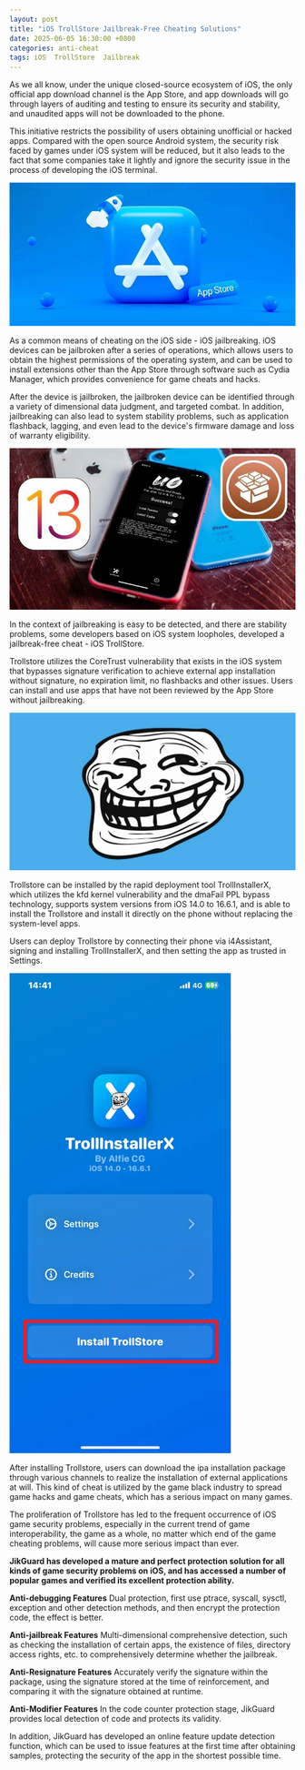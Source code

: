 ```yaml
---
layout: post
title: "iOS TrollStore Jailbreak-Free Cheating Solutions"
date: 2025-06-05 16:30:00 +0800
categories: anti-cheat
tags: iOS  TrollStore  Jailbreak
---
```


As we all know, under the unique closed-source ecosystem of iOS, the only official app download channel is the App Store, and app downloads will go through layers of auditing and testing to ensure its security and stability, and unaudited apps will not be downloaded to the phone.<!-- more -->  

This initiative restricts the possibility of users obtaining unofficial or hacked apps. Compared with the open source Android system, the security risk faced by games under iOS system will be reduced, but it also leads to the fact that some companies take it lightly and ignore the security issue in the process of developing the iOS terminal.

![315_21](/assets/res/2025/AppStore.png)  

As a common means of cheating on the iOS side - iOS jailbreaking. iOS devices can be jailbroken after a series of operations, which allows users to obtain the highest permissions of the operating system, and can be used to install extensions other than the App Store through software such as Cydia Manager, which provides convenience for game cheats and hacks.

After the device is jailbroken, the jailbroken device can be identified through a variety of dimensional data judgment, and targeted combat. In addition, jailbreaking can also lead to system stability problems, such as application flashback, lagging, and even lead to the device's firmware damage and loss of warranty eligibility.

![315_21](/assets/res/2025/Cydia.png)  

In the context of jailbreaking is easy to be detected, and there are stability problems, some developers based on iOS system loopholes, developed a jailbreak-free cheat - iOS TrollStore.

Trollstore utilizes the CoreTrust vulnerability that exists in the iOS system that bypasses signature verification to achieve external app installation without signature, no expiration limit, no flashbacks and other issues. Users can install and use apps that have not been reviewed by the App Store without jailbreaking.

![315_21](/assets/res/2025/Trollstore.jpg)  

Trollstore can be installed by the rapid deployment tool TrollInstallerX, which utilizes the kfd kernel vulnerability and the dmaFail PPL bypass technology, supports system versions from iOS 14.0 to 16.6.1, and is able to install the Trollstore and install it directly on the phone without replacing the system-level apps.

Users can deploy Trollstore by connecting their phone via i4Assistant, signing and installing TrollInstallerX, and then setting the app as trusted in Settings.

![315_21](/assets/res/2025/installTrollstore.png)  

After installing Trollstore, users can download the ipa installation package through various channels to realize the installation of external applications at will. This kind of cheat is utilized by the game black industry to spread game hacks and game cheats, which has a serious impact on many games.

The proliferation of Trollstore has led to the frequent occurrence of iOS game security problems, especially in the current trend of game interoperability, the game as a whole, no matter which end of the game cheating problems, will cause more serious impact than ever.

**JikGuard has developed a mature and perfect protection solution for all kinds of game security problems on iOS, and has accessed a number of popular games and verified its excellent protection ability.**
 
**Anti-debugging Features**
Dual protection, first use ptrace, syscall, sysctl, exception and other detection methods, and then encrypt the protection code, the effect is better.
 
**Anti-jailbreak Features**
Multi-dimensional comprehensive detection, such as checking the installation of certain apps, the existence of files, directory access rights, etc. to comprehensively determine whether the jailbreak.
 
**Anti-Resignature Features**
Accurately verify the signature within the package, using the signature stored at the time of reinforcement, and comparing it with the signature obtained at runtime.
 
**Anti-Modifier Features**
In the code counter protection stage, JikGuard provides local detection of code and protects its validity.

In addition, JikGuard has developed an online feature update detection function, which can be used to issue features at the first time after obtaining samples, protecting the security of the app in the shortest possible time.